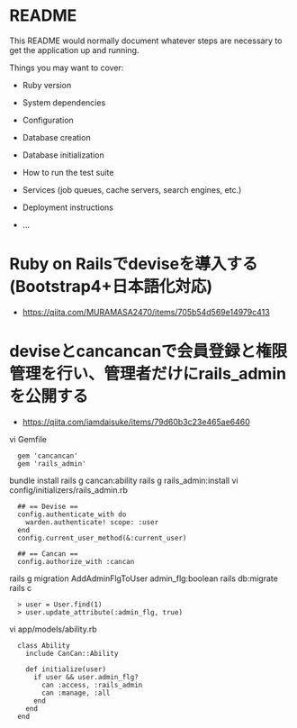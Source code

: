 # README

This README would normally document whatever steps are necessary to get the
application up and running.

Things you may want to cover:

* Ruby version

* System dependencies

* Configuration

* Database creation

* Database initialization

* How to run the test suite

* Services (job queues, cache servers, search engines, etc.)

* Deployment instructions

* ...

# Ruby on Railsでdeviseを導入する(Bootstrap4+日本語化対応)

* https://qiita.com/MURAMASA2470/items/705b54d569e14979c413

# deviseとcancancanで会員登録と権限管理を行い、管理者だけにrails_adminを公開する

* https://qiita.com/iamdaisuke/items/79d60b3c23e465ae6460

 vi Gemfile
```
  gem 'cancancan'
  gem 'rails_admin'
```
 bundle install
 rails g cancan:ability
 rails g rails_admin:install
 vi config/initializers/rails_admin.rb 
```
  ## == Devise ==
  config.authenticate_with do
    warden.authenticate! scope: :user
  end
  config.current_user_method(&:current_user)

  ## == Cancan ==
  config.authorize_with :cancan
```

 rails g migration AddAdminFlgToUser admin_flg:boolean
 rails db:migrate
 rails c
```
  > user = User.find(1)
  > user.update_attribute(:admin_flg, true)
```
 vi app/models/ability.rb
```
  class Ability
    include CanCan::Ability

    def initialize(user)
      if user && user.admin_flg?
        can :access, :rails_admin
        can :manage, :all
      end
    end
  end
```
